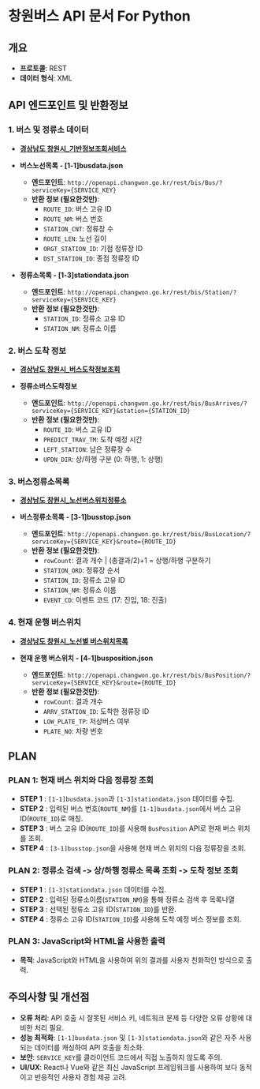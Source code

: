 # 창원버스 API 문서 For Python

## 개요
- **프로토콜**: REST
- **데이터 형식**: XML

## API 엔드포인트 및 반환정보

### 1. 버스 및 정류소 데이터 

- **[경상남도 창원시_기반정보조회서비스](https://www.data.go.kr/tcs/dss/selectApiDataDetailView.do?publicDataPk=15000096)**

- **버스노선목록 - [1-1]busdata.json**
  - **엔드포인트**: `http://openapi.changwon.go.kr/rest/bis/Bus/?serviceKey={SERVICE_KEY}`
  - **반환 정보 (필요한것만)**:
    - `ROUTE_ID`: 버스 고유 ID
    - `ROUTE_NM`: 버스 번호
    - `STATION_CNT`: 정류장 수
    - `ROUTE_LEN`: 노선 길이
    - `ORGT_STATION_ID`: 기점 정류장 ID
    - `DST_STATION_ID`: 종점 정류장 ID

- **정류소목록 - [1-3]stationdata.json**
  - **엔드포인트**: `http://openapi.changwon.go.kr/rest/bis/Station/?serviceKey={SERVICE_KEY}`
  - **반환 정보 (필요한것만)**:
    - `STATION_ID`: 정류소 고유 ID
    - `STATION_NM`: 정류소 이름

### 2. 버스 도착 정보

- **[경상남도 창원시_버스도착정보조회](https://www.data.go.kr/tcs/dss/selectApiDataDetailView.do?publicDataPk=15000386)**

- **정류소버스도착정보**
  - **엔드포인트**: `http://openapi.changwon.go.kr/rest/bis/BusArrives/?serviceKey={SERVICE_KEY}&station={STATION_ID}`
  - **반환 정보 (필요한것만)**:
    - `ROUTE_ID`: 버스 고유 ID
    - `PREDICT_TRAV_TM`: 도착 예정 시간
    - `LEFT_STATION`: 남은 정류장 수
    - `UPDN_DIR`: 상/하행 구분 (0: 하행, 1: 상행)

### 3. 버스정류소목록

- **[경상남도 창원시_노선버스위치정류소](https://www.data.go.kr/tcs/dss/selectApiDataDetailView.do?publicDataPk=15000254)**

- **버스정류소목록 - [3-1]busstop.json**
  - **엔드포인트**: `http://openapi.changwon.go.kr/rest/bis/BusLocation/?serviceKey={SERVICE_KEY}&route={ROUTE_ID}`
  - **반환 정보 (필요한것만)**:
    - `rowCount`: 결과 개수 | (총결과/2)+1 = 상행/하행 구분하기 
    - `STATION_ORD`: 정류장 순서
    - `STATION_ID`: 정류소 고유 ID
    - `STATION_NM`: 정류소 이름
    - `EVENT_CD`: 이벤트 코드 (17: 진입, 18: 진출)

### 4. 현재 운행 버스위치

- **[경상남도 창원시_노선별 버스위치목록](https://www.data.go.kr/tcs/dss/selectApiDataDetailView.do?publicDataPk=15000416)**

- **현재 운행 버스위치 - [4-1]busposition.json**
  - **엔드포인트**: `http://openapi.changwon.go.kr/rest/bis/BusPosition/?serviceKey={SERVICE_KEY}&route={ROUTE_ID}`
  - **반환 정보 (필요한것만)**:
    - `rowCount`: 결과 개수
    - `ARRV_STATION_ID`: 도착한 정류장 ID
    - `LOW_PLATE_TP`: 저상버스 여부
    - `PLATE_NO`: 차량 번호

## PLAN

### PLAN 1: 현재 버스 위치와 다음 정류장 조회

- **STEP 1** : `[1-1]busdata.json`과 `[1-3]stationdata.json` 데이터를 수집.
- **STEP 2** : 입력된 버스 번호(`ROUTE_NM`)를 `[1-1]busdata.json`에서 버스 고유 ID(`ROUTE_ID`)로 매칭.
- **STEP 3** : 버스 고유 ID(`ROUTE_ID`)를 사용해 `BusPosition` API로 현재 버스 위치를 조회.
- **STEP 4** : `[3-1]busstop.json`을 사용해 현재 버스 위치의 다음 정류장을 조회.

### PLAN 2: 정류소 검색 -> 상/하행 정류소 목록 조회 -> 도착 정보 조회

- **STEP 1** : `[1-3]stationdata.json` 데이터를 수집.
- **STEP 2** : 입력된 정류소이름(`STATION_NM`)을 통해 정류소 검색 후 목록나열
- **STEP 3** : 선택된 정류소 고유 ID(`STATION_ID`)를 반환.
- **STEP 4** : 정류소 고유 ID(`STATION_ID`)를 사용해 도착 예정 버스 정보를 조회.

### PLAN 3: JavaScript와 HTML을 사용한 출력

- **목적**: JavaScript와 HTML을 사용하여 위의 결과를 사용자 친화적인 방식으로 출력.

## 주의사항 및 개선점
- **오류 처리**: API 호출 시 잘못된 서비스 키, 네트워크 문제 등 다양한 오류 상황에 대비한 처리 필요.
- **성능 최적화**: `[1-1]busdata.json` 및 `[1-3]stationdata.json`와 같은 자주 사용되는 데이터를 캐싱하여 API 호출을 최소화.
- **보안**: `SERVICE_KEY`를 클라이언트 코드에서 직접 노출하지 않도록 주의.
- **UI/UX**: React나 Vue와 같은 최신 JavaScript 프레임워크를 사용하여 보다 동적이고 반응적인 사용자 경험 제공 고려.
